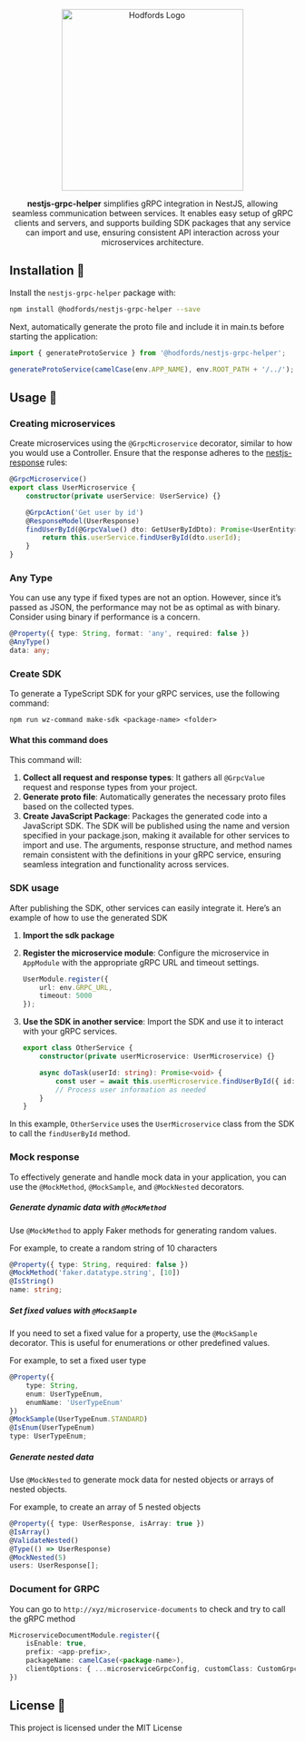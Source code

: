 <p align="center">
  <a href="http://opensource.hodfords.uk" target="blank"><img src="https://opensource.hodfords.uk/img/logo.svg" width="320" alt="Hodfords Logo" /></a>
</p>

<p align="center">
<b>nestjs-grpc-helper</b> simplifies gRPC integration in NestJS, allowing seamless communication between services. It enables easy setup of gRPC clients and servers, and supports building SDK packages that any service can import and use, ensuring consistent API interaction across your microservices architecture.
</p>

## Installation 🤖

Install the `nestjs-grpc-helper` package with:

```bash
npm install @hodfords/nestjs-grpc-helper --save
```

Next, automatically generate the proto file and include it in main.ts before starting the application:

```typescript
import { generateProtoService } from '@hodfords/nestjs-grpc-helper';

generateProtoService(camelCase(env.APP_NAME), env.ROOT_PATH + '/../');
```

## Usage 🚀

### Creating microservices

Create microservices using the `@GrpcMicroservice` decorator, similar to how you would use a Controller. Ensure that the response adheres to the [nestjs-response](https://www.npmjs.com/package/@hodfords/nestjs-response) rules:

```typescript
@GrpcMicroservice()
export class UserMicroservice {
    constructor(private userService: UserService) {}

    @GrpcAction('Get user by id')
    @ResponseModel(UserResponse)
    findUserById(@GrpcValue() dto: GetUserByIdDto): Promise<UserEntity> {
        return this.userService.findUserById(dto.userId);
    }
}
```

### Any Type

You can use any type if fixed types are not an option. However, since it’s passed as JSON, the performance may not be as optimal as with binary. Consider using binary if performance is a concern.

```typescript
@Property({ type: String, format: 'any', required: false })
@AnyType()
data: any;
```

### Create SDK

To generate a TypeScript SDK for your gRPC services, use the following command:

```shell
npm run wz-command make-sdk <package-name> <folder>
```

#### What this command does

This command will:

1. **Collect all request and response types**: It gathers all `@GrpcValue` request and response types from your project.
2. **Generate proto file**: Automatically generates the necessary proto files based on the collected types.
3. **Create JavaScript Package**: Packages the generated code into a JavaScript SDK. The SDK will be published using the name and version specified in your package.json, making it available for other services to import and use. The arguments, response structure, and method names remain consistent with the definitions in your gRPC service, ensuring seamless integration and functionality across services.

### SDK usage

After publishing the SDK, other services can easily integrate it. Here’s an example of how to use the generated SDK

1. **Import the sdk package**

2. **Register the microservice module**: Configure the microservice in `AppModule` with the appropriate gRPC URL and timeout settings.

    ```typescript
    UserModule.register({
        url: env.GRPC_URL,
        timeout: 5000
    });
    ```

3. **Use the SDK in another service**: Import the SDK and use it to interact with your gRPC services.

    ```typescript
    export class OtherService {
        constructor(private userMicroservice: UserMicroservice) {}

        async doTask(userId: string): Promise<void> {
            const user = await this.userMicroservice.findUserById({ id: userId });
            // Process user information as needed
        }
    }
    ```

In this example, `OtherService` uses the `UserMicroservice` class from the SDK to call the `findUserById` method.

### Mock response

To effectively generate and handle mock data in your application, you can use the `@MockMethod`, `@MockSample`, and `@MockNested` decorators.

##### Generate dynamic data with `@MockMethod`

Use `@MockMethod` to apply Faker methods for generating random values.

For example, to create a random string of 10 characters

```typescript
@Property({ type: String, required: false })
@MockMethod('faker.datatype.string', [10])
@IsString()
name: string;
```

##### Set fixed values with `@MockSample`

If you need to set a fixed value for a property, use the `@MockSample` decorator. This is useful for enumerations or other predefined values.

For example, to set a fixed user type

```typescript
@Property({
    type: String,
    enum: UserTypeEnum,
    enumName: 'UserTypeEnum'
})
@MockSample(UserTypeEnum.STANDARD)
@IsEnum(UserTypeEnum)
type: UserTypeEnum;
```

##### Generate nested data

Use `@MockNested` to generate mock data for nested objects or arrays of nested objects.

For example, to create an array of 5 nested objects

```typescript
@Property({ type: UserResponse, isArray: true })
@IsArray()
@ValidateNested()
@Type(() => UserResponse)
@MockNested(5)
users: UserResponse[];
```

### Document for GRPC

You can go to `http://xyz/microservice-documents` to check and try to call the gRPC method

```typescript
MicroserviceDocumentModule.register({
    isEnable: true,
    prefix: <app-prefix>,
    packageName: camelCase(<package-name>),
    clientOptions: { ...microserviceGrpcConfig, customClass: CustomGrpcClient, transport: undefined }
})
```

## License 📝

This project is licensed under the MIT License
